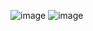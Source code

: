 ![image](https://github.com/glorbled/glorbled/assets/149897608/d9a41d4e-98f1-4380-b21e-503add8d910e)
![image](https://github.com/glorbled/glorbled/assets/149897608/4f9f81b8-8f7a-487a-941d-e319a713f322)
